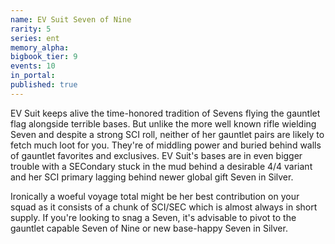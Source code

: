 ```yaml
---
name: EV Suit Seven of Nine
rarity: 5
series: ent
memory_alpha:
bigbook_tier: 9
events: 10
in_portal:
published: true
---
```


EV Suit keeps alive the time-honored tradition of Sevens flying the gauntlet flag alongside terrible bases. But unlike the more well known rifle wielding Seven and despite a strong SCI roll, neither of her gauntlet pairs are likely to fetch much loot for you. They're of middling power and buried behind walls of gauntlet favorites and exclusives. EV Suit's bases are in even bigger trouble with a SECondary stuck in the mud behind a desirable 4/4 variant and her SCI primary lagging behind newer global gift Seven in Silver.

Ironically a woeful voyage total might be her best contribution on your squad as it consists of a chunk of SCI/SEC which is almost always in short supply. If you're looking to snag a Seven, it's advisable to pivot to the gauntlet capable Seven of Nine or new base-happy Seven in Silver.
